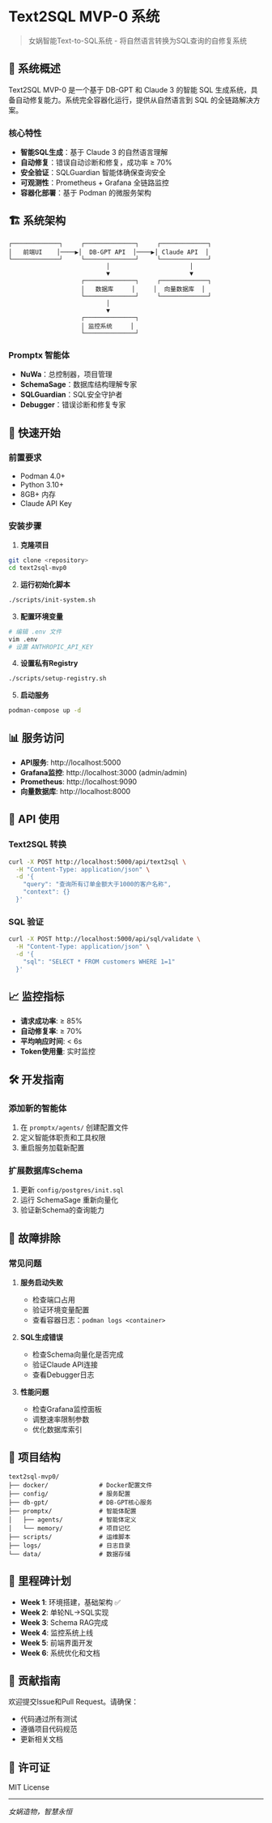 # Text2SQL MVP-0 系统

> 女娲智能Text-to-SQL系统 - 将自然语言转换为SQL查询的自修复系统

## 🌟 系统概述

Text2SQL MVP-0 是一个基于 DB-GPT 和 Claude 3 的智能 SQL 生成系统，具备自动修复能力。系统完全容器化运行，提供从自然语言到 SQL 的全链路解决方案。

### 核心特性

- **智能SQL生成**：基于 Claude 3 的自然语言理解
- **自动修复**：错误自动诊断和修复，成功率 ≥ 70%
- **安全验证**：SQLGuardian 智能体确保查询安全
- **可观测性**：Prometheus + Grafana 全链路监控
- **容器化部署**：基于 Podman 的微服务架构

## 🏗️ 系统架构

```
┌─────────────┐     ┌──────────────┐     ┌─────────────┐
│   前端UI    │────▶│  DB-GPT API  │────▶│ Claude API  │
└─────────────┘     └──────────────┘     └─────────────┘
                           │                      │
                           ▼                      ▼
                    ┌──────────────┐     ┌─────────────┐
                    │   数据库     │     │  向量数据库  │
                    └──────────────┘     └─────────────┘
                           │
                           ▼
                    ┌──────────────┐
                    │ 监控系统     │
                    └──────────────┘
```

### Promptx 智能体

- **NuWa**：总控制器，项目管理
- **SchemaSage**：数据库结构理解专家
- **SQLGuardian**：SQL安全守护者
- **Debugger**：错误诊断和修复专家

## 🚀 快速开始

### 前置要求

- Podman 4.0+
- Python 3.10+
- 8GB+ 内存
- Claude API Key

### 安装步骤

1. **克隆项目**
```bash
git clone <repository>
cd text2sql-mvp0
```

2. **运行初始化脚本**
```bash
./scripts/init-system.sh
```

3. **配置环境变量**
```bash
# 编辑 .env 文件
vim .env
# 设置 ANTHROPIC_API_KEY
```

4. **设置私有Registry**
```bash
./scripts/setup-registry.sh
```

5. **启动服务**
```bash
podman-compose up -d
```

## 📊 服务访问

- **API服务**: http://localhost:5000
- **Grafana监控**: http://localhost:3000 (admin/admin)
- **Prometheus**: http://localhost:9090
- **向量数据库**: http://localhost:8000

## 🔧 API 使用

### Text2SQL 转换

```bash
curl -X POST http://localhost:5000/api/text2sql \
  -H "Content-Type: application/json" \
  -d '{
    "query": "查询所有订单金额大于1000的客户名称",
    "context": {}
  }'
```

### SQL 验证

```bash
curl -X POST http://localhost:5000/api/sql/validate \
  -H "Content-Type: application/json" \
  -d '{
    "sql": "SELECT * FROM customers WHERE 1=1"
  }'
```

## 📈 监控指标

- **请求成功率**: ≥ 85%
- **自动修复率**: ≥ 70%
- **平均响应时间**: < 6s
- **Token使用量**: 实时监控

## 🛠️ 开发指南

### 添加新的智能体

1. 在 `promptx/agents/` 创建配置文件
2. 定义智能体职责和工具权限
3. 重启服务加载新配置

### 扩展数据库Schema

1. 更新 `config/postgres/init.sql`
2. 运行 SchemaSage 重新向量化
3. 验证新Schema的查询能力

## 🐛 故障排除

### 常见问题

1. **服务启动失败**
   - 检查端口占用
   - 验证环境变量配置
   - 查看容器日志：`podman logs <container>`

2. **SQL生成错误**
   - 检查Schema向量化是否完成
   - 验证Claude API连接
   - 查看Debugger日志

3. **性能问题**
   - 检查Grafana监控面板
   - 调整速率限制参数
   - 优化数据库索引

## 📝 项目结构

```
text2sql-mvp0/
├── docker/              # Docker配置文件
├── config/              # 服务配置
├── db-gpt/              # DB-GPT核心服务
├── promptx/             # 智能体配置
│   ├── agents/          # 智能体定义
│   └── memory/          # 项目记忆
├── scripts/             # 运维脚本
├── logs/                # 日志目录
└── data/                # 数据存储
```

## 🎯 里程碑计划

- **Week 1**: 环境搭建，基础架构 ✅
- **Week 2**: 单轮NL→SQL实现
- **Week 3**: Schema RAG完成
- **Week 4**: 监控系统上线
- **Week 5**: 前端界面开发
- **Week 6**: 系统优化和文档

## 👥 贡献指南

欢迎提交Issue和Pull Request。请确保：
- 代码通过所有测试
- 遵循项目代码规范
- 更新相关文档

## 📄 许可证

MIT License

---

*女娲造物，智慧永恒*